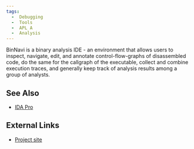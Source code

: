 ```yaml
---
tags:
  -  Debugging
  -  Tools
  -  APL A
  -  Analysis 
---
```

BinNavi is a binary analysis IDE - an environment that allows users to
inspect, navigate, edit, and annotate control-flow-graphs of
disassembled code, do the same for the callgraph of the executable,
collect and combine execution traces, and generally keep track of
analysis results among a group of analysts.

## See Also

- [IDA Pro](ida_pro.md)

## External Links

- [Project site](https://github.com/google/binnavi)